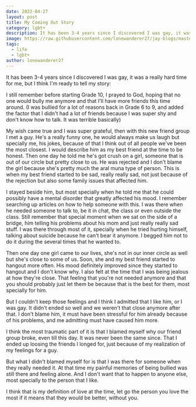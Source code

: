```yaml
---
date: 2022-04-27 
layout: post
title: My Coming Out Story
category: lgbt+
description: It has been 3-4 years since I discovered I was gay, it was a really hard time for me, but I think I'm ready to tell my story
image: https://raw.githubusercontent.com/lonewanderer27/jay-blogs/master/assets/img/2022-04-29-my-coming-out-story/278895151_1142410886554896_3058577843938228427_n.jpg
tags:
  - life
  - lgbt+
author: lonewanderer27
---
```


It has been 3-4 years since I discovered I was gay, it was a really hard time for me, but I think I'm ready to tell my story:

I still remember before starting Grade 10, I prayed to God, hoping that no one would bully me anymore and that I'll have more friends this time around. (I was bullied for a lot of reasons back in Grade 6 to 9, and added the factor that I didn't had a lot of friends because I was super shy and don't know how to talk. It was terrible basically)

My wish came true and I was super grateful, then with this new friend group I met a guy. He's a really funny one, he would always make us laugh but specially me, his jokes, because of that I think out of all people we've been the most closest. I would describe him as my best friend at the time to be honest.
Then one day he told me he's got crush on a girl, someone that is out of our circle but pretty close to us. He was rejected and I don't blame the girl because she's pretty much the aral muna type of person. This is when my best friend started to be sad, really really sad, not just because of the rejection but also some family issues that affected him.

I stayed beside him, but most specially when he told me that he could possibly have a mental disorder that greatly affected his mood. I remember searching up articles on how to help someone with this. I was there when he needed someone to talk to, be it in chat, the class or even outside the class. Still remember that special moment when we sat on the side of a bridge, him telling his problems about his mom and just really really sad stuff. I was there through most of it, specially when he tried hurting himself, talking about suicide because he can't bear it anymore. I begged him not to do it during the several times that he wanted to.

Then one day one girl came to our lives, she's not in our inner circle as well but she's close to some of us. Soon, she and my best friend started to hangout more often. His mood definitely improved since they started to hangout and I don't know why. I also felt at the time that I was being jealous at how they're close. That feeling that you're not needed anymore and that you should probably just let them be because that is the best for them, most specially for him.

But I couldn't keep those feelings and I think I admitted that I like him, or I was gay. It didn't ended so well and we weren't that close anymore after that. I don't blame him, it must have been stressful for him already because of his problems, and me admitting must have caused him more. 

I think the most traumatic part of it is that I blamed myself why our friend group broke, even till this day. It was never been the same since. That I ended up loosing the friends I longed for, just because of my realization of my feelings for a guy.

But what I didn't blamed myself for is that I was there for someone when they really needed it. At that time my painful memories of being bullied was still there and feeling alone. And I don't want that to happen to anyone else, most specially to the person that I like. 

I think that is my definition of love at the time, let go the person you love the most if it means that they would be better, without you.